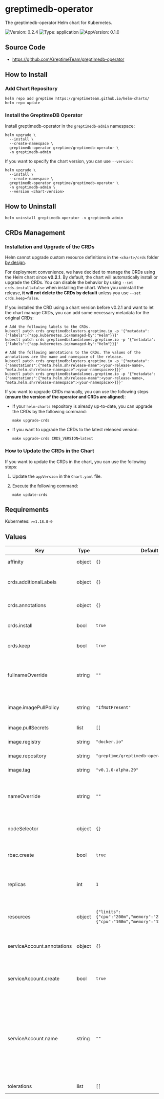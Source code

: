 # greptimedb-operator

The greptimedb-operator Helm chart for Kubernetes.

![Version: 0.2.4](https://img.shields.io/badge/Version-0.2.4-informational?style=flat-square) ![Type: application](https://img.shields.io/badge/Type-application-informational?style=flat-square) ![AppVersion: 0.1.0](https://img.shields.io/badge/AppVersion-0.1.0-informational?style=flat-square)

## Source Code

- https://github.com/GreptimeTeam/greptimedb-operator

## How to Install

### Add Chart Repository

```console
helm repo add greptime https://greptimeteam.github.io/helm-charts/
helm repo update
```

### Install the GreptimeDB Operator

Install greptimedb-operator in the `greptimedb-admin` namespace:

```console
helm upgrade \
  --install \
  --create-namespace \
  greptimedb-operator greptime/greptimedb-operator \
  -n greptimedb-admin
```

If you want to specify the chart version, you can use `--version`:

```console
helm upgrade \
  --install \
  --create-namespace \
  greptimedb-operator greptime/greptimedb-operator \
  -n greptimedb-admin \
  --version <chart-version>
```

## How to Uninstall

```console
helm uninstall greptimedb-operator -n greptimedb-admin
```

## CRDs Management

### Installation and Upgrade of the CRDs

Helm cannot upgrade custom resource definitions in the `<chart>/crds` folder [by design](https://helm.sh/docs/chart_best_practices/custom_resource_definitions/#some-caveats-and-explanations).

For deployment convenience, we have decided to manage the CRDs using the Helm chart since **v0.2.1**. By default, the chart will automatically install or upgrade the CRDs. You can disable the behavior by using `--set crds.install=false` when installing the chart. When you uninstall the release, **it will not delete the CRDs by default** unless you use `--set crds.keep=false`.

If you installed the CRD using a chart version before v0.2.1 and  want to let the chart manage CRDs, you can add some necessary metadata for the original CRDs:

```console
# Add the following labels to the CRDs.
kubectl patch crds greptimedbclusters.greptime.io -p '{"metadata":{"labels":{"app.kubernetes.io/managed-by":"Helm"}}}'
kubectl patch crds greptimedbstandalones.greptime.io -p '{"metadata":{"labels":{"app.kubernetes.io/managed-by":"Helm"}}}'

# Add the following annotations to the CRDs. The values of the annotations are the name and namespace of the release.
kubectl patch crds greptimedbclusters.greptime.io -p '{"metadata":{"annotations":{"meta.helm.sh/release-name":<your-release-name>, "meta.helm.sh/release-namespace":<your-namespace>>}}}'
kubectl patch crds greptimedbstandalones.greptime.io -p '{"metadata":{"annotations":{"meta.helm.sh/release-name":<your-release-name>, "meta.helm.sh/release-namespace":<your-namespace>>}}}'
```

If you want to upgrade CRDs manually, you can use the following steps (**ensure the version of the operator and CRDs are aligned**):

- If your `helm-charts` repository is already up-to-date, you can upgrade the CRDs by the following command:

  ```console
  make upgrade-crds
  ```

- If you want to upgrade the CRDs to the latest released version:

  ```console
  make upgrade-crds CRDS_VERSION=latest
  ```

### How to Update the CRDs in the Chart

If you want to update the CRDs in the chart, you can use the following steps:

1. Update the `appVersion` in the `Chart.yaml` file.

2. Execute the following command:

   ```console
   make update-crds
   ```

## Requirements

Kubernetes: `>=1.18.0-0`

## Values

| Key | Type | Default | Description |
|-----|------|---------|-------------|
| affinity | object | `{}` | The pod affinity |
| crds.additionalLabels | object | `{}` | Addtional labels to be added to all CRDs |
| crds.annotations | object | `{}` | Annotations to be added to all CRDs |
| crds.install | bool | `true` | Install and upgrade CRDs |
| crds.keep | bool | `true` | Keep CRDs on chart uninstall |
| fullnameOverride | string | `""` | Provide a name to substitute for the full names of resources |
| image.imagePullPolicy | string | `"IfNotPresent"` | The image pull policy for the controller |
| image.pullSecrets | list | `[]` | The image pull secrets |
| image.registry | string | `"docker.io"` | The image registry |
| image.repository | string | `"greptime/greptimedb-operator"` | The image repository |
| image.tag | string | `"v0.1.0-alpha.29"` | The image tag |
| nameOverride | string | `""` | String to partially override release template name |
| nodeSelector | object | `{}` | The operator node selector |
| rbac.create | bool | `true` | Install role based access control |
| replicas | int | `1` | Number of replicas for the greptimedb operator |
| resources | object | `{"limits":{"cpu":"200m","memory":"256Mi"},"requests":{"cpu":"100m","memory":"128Mi"}}` | Default resources for greptimedb operator |
| serviceAccount.annotations | object | `{}` | Annotations to add to the service account |
| serviceAccount.create | bool | `true` | Specifies whether a service account should be created |
| serviceAccount.name | string | `""` | The name of the service account to use. If not set and create is true, a name is generated using the fullname template |
| tolerations | list | `[]` | The pod tolerations |
